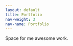```yaml
---
layout: default
title: Portfolio
nav-weight: 3
nav-name: Portfolio
---
```


Space for me awesome work. 